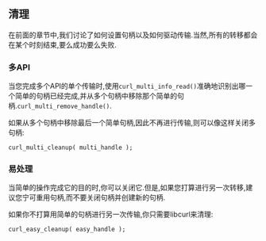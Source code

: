 
## 清理

在前面的章节中,我们讨论了如何设置句柄以及如何驱动传输.当然,所有的转移都会在某个时刻结束,要么成功要么失败.

### 多API

当您完成多个API的单个传输时,使用`curl_multi_info_read()`准确地识别出哪一个简单的句柄已经完成,并从多个句柄中移除那个简单的句柄.`curl_multi_remove_handle()`.

如果从多个句柄中移除最后一个简单句柄,因此不再进行传输,则可以像这样关闭多句柄:

```
curl_multi_cleanup( multi_handle );
```

### 易处理

当简单的操作完成它的目的时,你可以关闭它.但是,如果您打算进行另一次转移,建议您宁可重用句柄,而不要关闭句柄并创建新的句柄.

如果你不打算用简单的句柄进行另一次传输,你只需要libcurl来清理:

```
curl_easy_cleanup( easy_handle );
```
